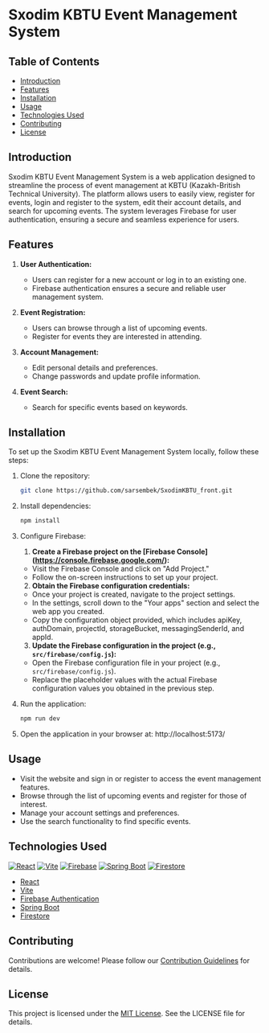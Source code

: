# Sxodim KBTU Event Management System

## Table of Contents
- [Introduction](#introduction)
- [Features](#features)
- [Installation](#installation)
- [Usage](#usage)
- [Technologies Used](#technologies-used)
- [Contributing](#contributing)
- [License](#license)

## Introduction

Sxodim KBTU Event Management System is a web application designed to streamline the process of event management at KBTU (Kazakh-British Technical University). The platform allows users to easily view, register for events, login and register to the system, edit their account details, and search for upcoming events. The system leverages Firebase for user authentication, ensuring a secure and seamless experience for users.

## Features

1. **User Authentication:**
   - Users can register for a new account or log in to an existing one.
   - Firebase authentication ensures a secure and reliable user management system.

2. **Event Registration:**
   - Users can browse through a list of upcoming events.
   - Register for events they are interested in attending.

3. **Account Management:**
   - Edit personal details and preferences.
   - Change passwords and update profile information.

4. **Event Search:**
   - Search for specific events based on keywords.

## Installation

To set up the Sxodim KBTU Event Management System locally, follow these steps:

1. Clone the repository:
   ```bash
   git clone https://github.com/sarsembek/SxodimKBTU_front.git
2. Install dependencies:
    ```bash
    npm install
3. Configure Firebase:
   1. **Create a Firebase project on the [Firebase Console]   (https://console.firebase.google.com/):**
   - Visit the Firebase Console and click on "Add Project."
   - Follow the on-screen instructions to set up your project.
   2. **Obtain the Firebase configuration credentials:**
   - Once your project is created, navigate to the project settings.
   - In the settings, scroll down to the "Your apps" section and select the web app you created.
   - Copy the configuration object provided, which includes apiKey, authDomain, projectId, storageBucket, messagingSenderId, and appId.

    3. **Update the Firebase configuration in the project (e.g., `src/firebase/config.js`):**
    - Open the Firebase configuration file in your project (e.g., `src/firebase/config.js`).
    - Replace the placeholder values with the actual Firebase configuration values you obtained in the previous step.
4. Run the application:
    ```bash
    npm run dev
5. Open the application in your browser at:
    http://localhost:5173/

## Usage

- Visit the website and sign in or register to access the event management features.
- Browse through the list of upcoming events and register for those of interest.
- Manage your account settings and preferences.
- Use the search functionality to find specific events.

## Technologies Used
[![React](https://img.shields.io/badge/React-17-blue?logo=react)](https://reactjs.org/)
[![Vite](https://img.shields.io/badge/Vite-2-green?logo=vite)](https://vitejs.dev/)
[![Firebase](https://img.shields.io/badge/Firebase-auth-orange?logo=firebase)](https://firebase.google.com/)
[![Spring Boot](https://img.shields.io/badge/Spring%20Boot-2.5-brightgreen?logo=spring)](https://spring.io/projects/spring-boot)
[![Firestore](https://img.shields.io/badge/Firestore-database-yellow?logo=firebase)](https://firebase.google.com/products/firestore)

- [React](https://reactjs.org/)
- [Vite](https://vitejs.dev/)
- [Firebase Authentication](https://firebase.google.com/)
- [Spring Boot](https://spring.io/projects/spring-boot)
- [Firestore](https://firebase.google.com/products/firestore)

## Contributing

Contributions are welcome! Please follow our [Contribution Guidelines](CONTRIBUTING.md) for details.

## License

This project is licensed under the [MIT License](LICENSE). See the LICENSE file for details.
